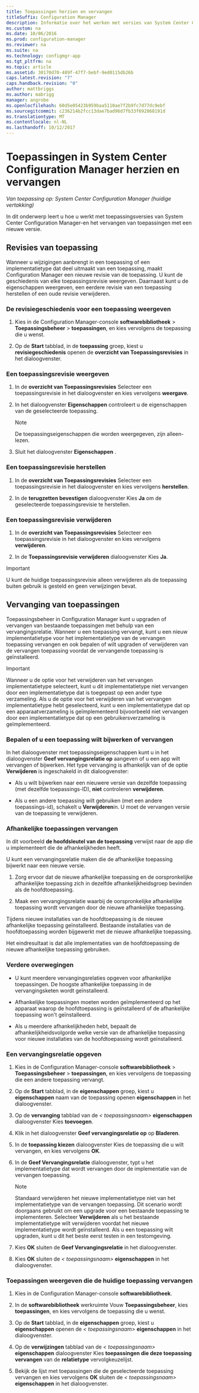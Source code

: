 ```yaml
---
title: Toepassingen herzien en vervangen
titleSuffix: Configuration Manager
description: Informatie over het werken met versies van System Center Configuration Manager-toepassingen en toepassingen vervangen.
ms.custom: na
ms.date: 10/06/2016
ms.prod: configuration-manager
ms.reviewer: na
ms.suite: na
ms.technology: configmgr-app
ms.tgt_pltfrm: na
ms.topic: article
ms.assetid: 30170d70-489f-47f7-bebf-9ed0115db26b
caps.latest.revision: "7"
caps.handback.revision: "0"
author: mattbriggs
ms.author: mabrigg
manager: angrobe
ms.openlocfilehash: 60d5e05423b959baa5110ae7f2b9fc7d77dc9ebf
ms.sourcegitcommit: c236214b2fcc13dae7bad96d7fb33f692868191d
ms.translationtype: MT
ms.contentlocale: nl-NL
ms.lasthandoff: 10/12/2017
---
```

# <a name="revise-and-supersede-applications-in-system-center-configuration-manager"></a>Toepassingen in System Center Configuration Manager herzien en vervangen

*Van toepassing op: System Center Configuration Manager (huidige vertakking)*

In dit onderwerp leert u hoe u werkt met toepassingsversies van System Center Configuration Manager-en het vervangen van toepassingen met een nieuwe versie.  

##  <a name="application-revisions"></a>Revisies van toepassing  
 Wanneer u wijzigingen aanbrengt in een toepassing of een implementatietype dat deel uitmaakt van een toepassing, maakt Configuration Manager een nieuwe revisie van de toepassing. U kunt de geschiedenis van elke toepassingsrevisie weergeven. Daarnaast kunt u de eigenschappen weergeven, een eerdere revisie van een toepassing herstellen of een oude revisie verwijderen.  

### <a name="to-display-an-application-revision-history"></a>De revisiegeschiedenis voor een toepassing weergeven  

1.  Kies in de Configuration Manager-console **softwarebibliotheek** > **Toepassingsbeheer** > **toepassingen**, en kies vervolgens de toepassing die u wenst.  

3.  Op de **Start** tabblad, in de **toepassing** groep, kiest u **revisiegeschiedenis** openen de **overzicht van Toepassingsrevisies** in het dialoogvenster.  

### <a name="to-view-an-application-revision"></a>Een toepassingsrevisie weergeven  

1.  In de **overzicht van Toepassingsrevisies** Selecteer een toepassingsrevisie in het dialoogvenster en kies vervolgens **weergave**.  

2.  In het dialoogvenster **Eigenschappen** controleert u de eigenschappen van de geselecteerde toepassing.  

    > [!NOTE]  
    >  De toepassingseigenschappen die worden weergegeven, zijn alleen-lezen.  

3.  Sluit het dialoogvenster **Eigenschappen** .  

### <a name="to-restore-an-application-revision"></a>Een toepassingsrevisie herstellen  

1.  In de **overzicht van Toepassingsrevisies** Selecteer een toepassingsrevisie in het dialoogvenster en kies vervolgens **herstellen**.  

2.  In de **terugzetten bevestigen** dialoogvenster Kies **Ja** om de geselecteerde toepassingsrevisie te herstellen.  

### <a name="to-delete-an-application-revision"></a>Een toepassingsrevisie verwijderen  

1.  In de **overzicht van Toepassingsrevisies** Selecteer een toepassingsrevisie in het dialoogvenster en kies vervolgens **verwijderen**.  

2.  In de **Toepassingsrevisie verwijderen** dialoogvenster Kies **Ja**.  

> [!IMPORTANT]  
>  U kunt de huidige toepassingsrevisie alleen verwijderen als de toepassing buiten gebruik is gesteld en geen verwijzingen bevat.  

##  <a name="application-supersedence"></a>Vervanging van toepassingen  
 Toepassingsbeheer in Configuration Manager kunt u upgraden of vervangen van bestaande toepassingen met behulp van een vervangingsrelatie. Wanneer u een toepassing vervangt, kunt u een nieuw implementatietype voor het implementatietype van de vervangen toepassing vervangen en ook bepalen of wilt upgraden of verwijderen van de vervangen toepassing voordat de vervangende toepassing is geïnstalleerd.  

> [!IMPORTANT]  
>  Wanneer u de optie voor het verwijderen van het vervangen implementatietype selecteert, kunt u dit implementatietype niet vervangen door een implementatietype dat is toegepast op een ander type verzameling.  Als u de optie voor het verwijderen van het vervangen implementatietype hebt geselecteerd, kunt u een implementatietype dat op een apparaatverzameling is geïmplementeerd bijvoorbeeld niet vervangen door een implementatietype dat op een gebruikersverzameling is geïmplementeerd.  

### <a name="decide-whether-to-upgrade-or-replace-an-application"></a>Bepalen of u een toepassing wilt bijwerken of vervangen  
 In het dialoogvenster met toepassingseigenschappen kunt u in het dialoogvenster **Geef vervangingsrelatie op** aangeven of u een app wilt vervangen of bijwerken. Het type vervanging is afhankelijk van of de optie **Verwijderen** is ingeschakeld in dit dialoogvenster:  

-   Als u wilt bijwerken naar een nieuwere versie van dezelfde toepassing (met dezelfde toepassings-ID), **niet** controleren **verwijderen**.  

-   Als u een andere toepassing wilt gebruiken (met een andere toepassings-id), schakelt u **Verwijderen**in. U moet de vervangen versie van de toepassing te verwijderen.  

### <a name="supersede-dependent-applications"></a>Afhankelijke toepassingen vervangen  
 In dit voorbeeld **de hoofdsleutel van de toepassing** verwijst naar de app die u implementeert die de afhankelijkheden heeft.  

 U kunt een vervangingsrelatie maken die de afhankelijke toepassing bijwerkt naar een nieuwe versie.  

1.  Zorg ervoor dat de nieuwe afhankelijke toepassing en de oorspronkelijke afhankelijke toepassing zich in dezelfde afhankelijkheidsgroep bevinden als de hoofdtoepassing.  

2.  Maak een vervangingsrelatie waarbij de oorspronkelijke afhankelijke toepassing wordt vervangen door de nieuwe afhankelijke toepassing.  

 Tijdens nieuwe installaties van de hoofdtoepassing is de nieuwe afhankelijke toepassing geïnstalleerd. Bestaande installaties van de hoofdtoepassing worden bijgewerkt met de nieuwe afhankelijke toepassing.  

 Het eindresultaat is dat alle implementaties van de hoofdtoepassing de nieuwe afhankelijke toepassing gebruiken.  

### <a name="further-considerations"></a>Verdere overwegingen  

-   U kunt meerdere vervangingsrelaties opgeven voor afhankelijke toepassingen. De hoogste afhankelijke toepassing in de vervangingsketen wordt geïnstalleerd.  

-   Afhankelijke toepassingen moeten worden geïmplementeerd op het apparaat waarop de hoofdtoepassing is geïnstalleerd of de afhankelijke toepassing won't geïnstalleerd.  

-   Als u meerdere afhankelijkheden hebt, bepaalt de afhankelijkheidsvolgorde welke versie van de afhankelijke toepassing voor nieuwe installaties van de hoofdtoepassing wordt geïnstalleerd.  

### <a name="to-specify-a-supersedence-relationship"></a>Een vervangingsrelatie opgeven  

1.  Kies in de Configuration Manager-console **softwarebibliotheek** > **Toepassingsbeheer** > **toepassingen**, en kies vervolgens de toepassing die een andere toepassing vervangt.  

3.  Op de **Start** tabblad, in de **eigenschappen** groep, kiest u **eigenschappen** naam van de toepassing openen **eigenschappen** in het dialoogvenster.  

4.  Op de **vervanging** tabblad van de *< toepassingsnaam\>*  **eigenschappen** dialoogvenster Kies **toevoegen**.  

5.  Klik in het dialoogvenster **Geef vervangingsrelatie op** op **Bladeren**.  

6.  In de **toepassing kiezen** dialoogvenster Kies de toepassing die u wilt vervangen, en kies vervolgens **OK**.  

7.  In de **Geef Vervangingsrelatie** dialoogvenster, typt u het implementatietype dat wordt vervangen door de implementatie van de vervangen toepassing.  

    > [!NOTE]  
    >  Standaard verwijderen het nieuwe implementatietype niet van het implementatietype van de vervangen toepassing. Dit scenario wordt doorgaans gebruikt om een upgrade voor een bestaande toepassing te implementeren. Selecteer **Verwijderen** als u het bestaande implementatietype wilt verwijderen voordat het nieuwe implementatietype wordt geïnstalleerd. Als u een toepassing wilt upgraden, kunt u dit het beste eerst testen in een testomgeving.  

8.  Kies **OK** sluiten de **Geef Vervangingsrelatie** in het dialoogvenster.  

9. Kies **OK** sluiten de *< toepassingsnaam\>*  **eigenschappen** in het dialoogvenster.  

### <a name="to-display-applications-that-supersede-the-current-application"></a>Toepassingen weergeven die de huidige toepassing vervangen  

1.  Kies in de Configuration Manager-console **softwarebibliotheek**.  

2.  In de **softwarebibliotheek** werkruimte Vouw **Toepassingsbeheer**, kies **toepassingen**, en kies vervolgens de toepassing die u wenst.  

3.  Op de **Start** tabblad, in de **eigenschappen** groep, kiest u **eigenschappen** openen de *< toepassingsnaam\>*  **eigenschappen** in het dialoogvenster.  

4.  Op de **verwijzingen** tabblad van de *< toepassingsnaam\>*  **eigenschappen** dialoogvenster Kies **toepassingen die deze toepassing vervangen** van de **relatietype** vervolgkeuzelijst.  

5.  Bekijk de lijst met toepassingen die de geselecteerde toepassing vervangen en kies vervolgens **OK** sluiten de *< toepassingsnaam\>*  **eigenschappen** in het dialoogvenster.  
